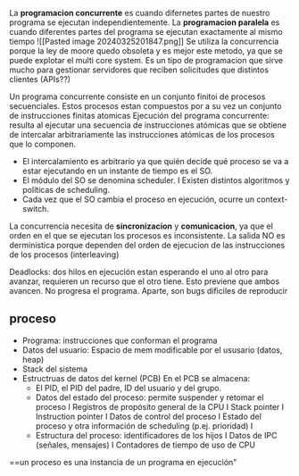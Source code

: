  La **programacion concurrente** es cuando difernetes partes de nuestro programa se ejecutan independientemente.
 La **programacion paralela** es cuando diferentes partes del programa se ejecutan exactamente al mismo tiempo
 ![[Pasted image 20240325201847.png]]
Se utiliza la concurrencia porque la ley de moore quedo obsoleta y es mejor este metodo, ya que se puede explotar el multi core system. Es un tipo de programacion que sirve mucho para gestionar servidores que reciben solicitudes que distintos clientes (APIs??)


Un programa concurrente consiste en un conjunto finitoi de procesos secuenciales. Estos procesos estan compuestos por a su vez un conjunto de instrucciones finitas atomicas
Ejecución del programa concurrente: resulta al ejecutar una secuencia de instrucciones atómicas que se obtiene de intercalar arbitrariamente las instrucciones atómicas de los procesos que lo componen. 
- El intercalamiento es arbitrario ya que quién decide qué proceso se va a estar ejecutando en un instante de tiempo es el SO. 
- El módulo del SO se denomina scheduler. I Existen distintos algoritmos y políticas de scheduling. 
- Cada vez que el SO cambia el proceso en ejecución, ocurre un context-switch.

La concurrencia necesita de **sincronizacion** y **comunicacion**, ya que el orden en el que se ejecutan los procesos es inconsistente. La salida NO es derministica porque dependen del orden de ejecucion de las instrucciones de los procesos (interleaving) 

Deadlocks: dos hilos en ejecución estan esperando el uno al otro para avanzar, requieren un recurso que el otro tiene. Esto previene que ambos avancen. No progresa el programa. Aparte, son bugs dificiles de reproducir 


## proceso
- Programa: instrucciones que conforman el programa
- Datos del usuario: Espacio de mem modificable por el ususario (datos, heap)
- Stack del sistema
- Estructruas de datos del kernel (PCB)
	En el PCB se almacena: 
	- El PID, el PID del padre, ID del usuario y del grupo. 
	- Datos del estado del proceso: permite suspender y retomar el proceso I Registros de propósito general de la CPU I Stack pointer I Instruction pointer I Datos de control del proceso I Estado del proceso y otra información de scheduling (p.ej. prioridad) I 
	- Estructura del proceso: identificadores de los hijos I Datos de IPC (señales, mensajes) I Contadores de tiempo de uso de CPU

==un proceso es una instancia de un programa en ejecución"